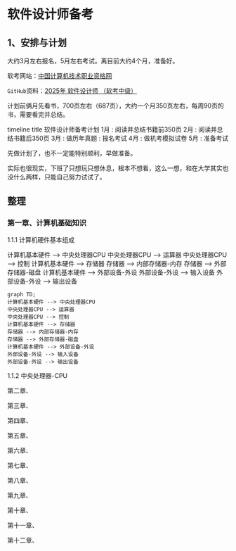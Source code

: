 # 软件设计师备考

<!-- 加载mermaid，以便GitHub page 展示mermaid -->
<script src="https://unpkg.com/mermaid@11.4.1/dist/mermaid.min.js"></script>

## 1、安排与计划

大约3月左右报名，5月左右考试。离目前大约4个月，准备好。

软考网站：[中国计算机技术职业资格网](https://www.ruankao.org.cn/)

`GitHub`资料：[2025年 软件设计师 （软考中级）](https://github.com/xiaomabenten/software_designer/)

计划前俩月先看书，700页左右（687页），大约一个月350页左右，每周90页的书，需要看完并总结。

<div class="mermaid">
timeline
title 软件设计师备考计划
1月 : 阅读并总结书籍前350页
2月 : 阅读并总结书籍后350页
3月 : 做历年真题 : 报名考试
4月 : 做机考模拟试卷
5月 : 准备考试
</div>


先做计划了，也不一定能特别顺利，早做准备。

实际也很现实，下班了只想玩只想休息，根本不想看，这么一想，和在大学其实也没什么两样，只能自己努力试试了。

## 整理

### 第一章、计算机基础知识

1.1.1 计算机硬件基本组成

<div class="mermaid">
计算机基本硬件 --> 中央处理器CPU
中央处理器CPU --> 运算器
中央处理器CPU --> 控制
计算机基本硬件 --> 存储器
存储器 --> 内部存储器-内存
存储器 --> 外部存储器-磁盘
计算机基本硬件 --> 外部设备-外设
外部设备-外设 --> 输入设备
外部设备-外设 --> 输出设备
</div>



```mermaid
graph TD;
计算机基本硬件 --> 中央处理器CPU
中央处理器CPU --> 运算器
中央处理器CPU --> 控制
计算机基本硬件 --> 存储器
存储器 --> 内部存储器-内存
存储器 --> 外部存储器-磁盘
计算机基本硬件 --> 外部设备-外设
外部设备-外设 --> 输入设备
外部设备-外设 --> 输出设备
```

1.1.2 中央处理器-CPU



第二章、

第三章、

第四章、

第五章、

第六章、

第七章、

第八章、

第九章、

第十章、

第十一章、

第十二章、









































